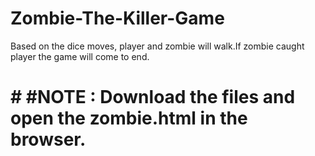 # Zombie-The-Killer-Game
Based on the dice moves, player and zombie will walk.If zombie caught player the game will come to end.

# # #NOTE : Download the files and open the zombie.html in the browser.
